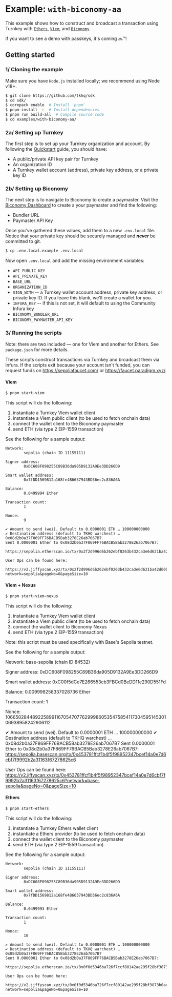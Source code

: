 # Example: `with-biconomy-aa`

This example shows how to construct and broadcast a transaction using Turnkey with [`Ethers`](https://docs.ethers.org/v6/api/providers/#Signer), [`Viem`](https://viem.sh/docs/clients/wallet.html), and [`Biconomy`](https://docs.biconomy.io/account).

If you want to see a demo with passkeys, it's coming 🔜™️!

## Getting started

### 1/ Cloning the example

Make sure you have `Node.js` installed locally; we recommend using Node v18+.

```bash
$ git clone https://github.com/tkhq/sdk
$ cd sdk/
$ corepack enable  # Install `pnpm`
$ pnpm install -r  # Install dependencies
$ pnpm run build-all  # Compile source code
$ cd examples/with-biconomy-aa/
```

### 2a/ Setting up Turnkey

The first step is to set up your Turnkey organization and account. By following the [Quickstart](https://docs.turnkey.com/getting-started/quickstart) guide, you should have:

- A public/private API key pair for Turnkey
- An organization ID
- A Turnkey wallet account (address), private key address, or a private key ID

### 2b/ Setting up Biconomy

The next step is to navigate to Biconomy to create a paymaster. Visit the [Biconomy Dashboard](https://dashboard.biconomy.io/) to create a your paymaster and find the following:

- Bundler URL
- Paymaster API Key

Once you've gathered these values, add them to a new `.env.local` file. Notice that your private key should be securely managed and **_never_** be committed to git.

```bash
$ cp .env.local.example .env.local
```

Now open `.env.local` and add the missing environment variables:

- `API_PUBLIC_KEY`
- `API_PRIVATE_KEY`
- `BASE_URL`
- `ORGANIZATION_ID`
- `SIGN_WITH` -- a Turnkey wallet account address, private key address, or private key ID. If you leave this blank, we'll create a wallet for you.
- `INFURA_KEY` -- if this is not set, it will default to using the Community Infura key
- `BICONOMY_BUNDLER_URL`
- `BICONOMY_PAYMASTER_API_KEY`

### 3/ Running the scripts

Note: there are two included — one for Viem and another for Ethers. See `package.json` for more details.

These scripts construct transactions via Turnkey and broadcast them via Infura. If the scripts exit because your account isn't funded, you can request funds on https://sepoliafaucet.com/ or https://faucet.paradigm.xyz/.

#### Viem

```bash
$ pnpm start-viem
```

This script will do the following:

1. instantiate a Turnkey Viem wallet client
2. instantiate a Viem public client (to be used to fetch onchain data)
3. connect the wallet client to the Biconomy paymaster
4. send ETH (via type 2 EIP-1559 transaction)

See the following for a sample output:

```
Network:
        sepolia (chain ID 11155111)

Signer address:
        0xDC608F098255C89B36da905D9132A9Ee3DD266D9

Smart wallet address:
        0x7fDD1569812a168fe4B6637943BD36ec2c836A6A

Balance:
        0.0499994 Ether

Transaction count:
        1

Nonce:
        9

✔ Amount to send (wei). Default to 0.0000001 ETH … 100000000000
✔ Destination address (default to TKHQ warchest) … 0x08d2b0a37F869FF76BACB5Bab3278E26ab7067B7
Sent 0.0000001 Ether to 0x08d2b0a37F869FF76BACB5Bab3278E26ab7067B7:
        https://sepolia.etherscan.io/tx/0x2f2d996d6b262ebf0263b432ca3e6d621ba42d60b92344f31cf3ed94d09f49c4

User Ops can be found here:
        https://v2.jiffyscan.xyz/tx/0x2f2d996d6b262ebf0263b432ca3e6d621ba42d60b92344f31cf3ed94d09f49c4?network=sepolia&pageNo=0&pageSize=10
```

#### Viem + Nexus

```bash
$ pnpm start-viem-nexus
```

This script will do the following:

1. instantiate a Turnkey Viem wallet client
2. instantiate a Viem public client (to be used to fetch onchain data)
3. connect the wallet client to Biconomy Nexus
4. send ETH (via type 2 EIP-1559 transaction)

Note: this script must be used specifically with Base's Sepolia testnet.

See the following for a sample output:

Network:
base-sepolia (chain ID 84532)

Signer address:
0xDC608F098255C89B36da905D9132A9Ee3DD266D9

Smart wallet address:
0xC00f5dCe7E266553cb3FBCd0BeDD11e290D551Fd

Balance:
0.009998258337028736 Ether

Transaction count:
1

Nonce:
106650284489225899116705470776299986053547585411730459514530106938958242906112

✔ Amount to send (wei). Default to 0.0000001 ETH … 100000000000
✔ Destination address (default to TKHQ warchest) … 0x08d2b0a37F869FF76BACB5Bab3278E26ab7067B7
Sent 0.0000001 Ether to 0x08d2b0a37F869FF76BACB5Bab3278E26ab7067B7:
https://sepolia.basescan.org/tx/0x453781ffcf1b4f5f98952347bcef14a0e7d6cbf7f9992b2a31163f67278625c6

User Ops can be found here:
https://v2.jiffyscan.xyz/tx/0x453781ffcf1b4f5f98952347bcef14a0e7d6cbf7f9992b2a31163f67278625c6?network=base-sepolia&pageNo=0&pageSize=10

#### Ethers

```bash
$ pnpm start-ethers
```

This script will do the following:

1. instantiate a Turnkey Ethers wallet client
2. instantiate a Ethers provider (to be used to fetch onchain data)
3. connect the wallet client to the Biconomy paymaster
4. send ETH (via type 2 EIP-1559 transaction)

See the following for a sample output:

```
Network:
        sepolia (chain ID 11155111)

Signer address:
        0xDC608F098255C89B36da905D9132A9Ee3DD266D9

Smart wallet address:
        0x7fDD1569812a168fe4B6637943BD36ec2c836A6A

Balance:
        0.0499993 Ether

Transaction count:
        1

Nonce:
        10

✔ Amount to send (wei). Default to 0.0000001 ETH … 100000000000
✔ Destination address (default to TKHQ warchest) … 0x08d2b0a37F869FF76BACB5Bab3278E26ab7067B7
Sent 0.0000001 Ether to 0x08d2b0a37F869FF76BACB5Bab3278E26ab7067B7:
        https://sepolia.etherscan.io/tx/0x0f0d5346ba726f7ccf80142ae295f28bf3873b0aeb7b29488b1e3dfb949d5ba6

User Ops can be found here:
        https://v2.jiffyscan.xyz/tx/0x0f0d5346ba726f7ccf80142ae295f28bf3873b0aeb7b29488b1e3dfb949d5ba6?network=sepolia&pageNo=0&pageSize=10
```
